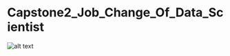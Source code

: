 # Capstone2_Job_Change_Of_Data_Scientist
![alt text](https://github.com/[username]/[reponame]/blob/[branch]/image.jpg?raw=true)
